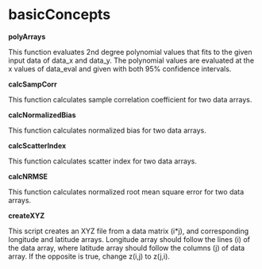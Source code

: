 # basicConcepts

**polyArrays**

This function evaluates 2nd degree polynomial values that fits to the given input data of data_x and data_y. The polynomial values are evaluated at the x values of data_eval and given with both 95% confidence intervals.

**calcSampCorr**

This function calculates sample correlation coefficient for two data arrays.

**calcNormalizedBias**

This function calculates normalized bias for two data arrays.

**calcScatterIndex**

This function calculates scatter index for two data arrays.

**calcNRMSE**

This function calculates normalized root mean square error for two data arrays.

**createXYZ**

This script creates an XYZ file from a data matrix (i*j), and corresponding longitude and latitude arrays. Longitude array should follow the lines (i) of the data array, where latitude array should follow the columns (j) of data array. If the opposite is true, change z(i,j) to z(j,i).
